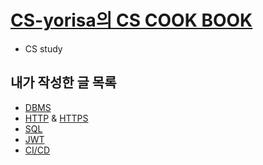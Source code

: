 # [CS-yorisa의 CS COOK BOOK](https://github.com/CS-yorisa/CS-COOK-BOOK)
- CS study

## 내가 작성한 글 목록
- [DBMS](https://github.com/CS-yorisa/CS-COOK-BOOK/blob/main/DB/DBMS.md)
- [HTTP](https://github.com/CS-yorisa/CS-COOK-BOOK/blob/main/%EB%84%A4%ED%8A%B8%EC%9B%8C%ED%81%AC/HTTP.md) & [HTTPS](https://github.com/CS-yorisa/CS-COOK-BOOK/blob/main/%EB%84%A4%ED%8A%B8%EC%9B%8C%ED%81%AC/HTTPS.md)
- [SQL](https://github.com/CS-yorisa/CS-COOK-BOOK/blob/main/DB/SQL.md)
- [JWT](https://github.com/CS-yorisa/CS-COOK-BOOK/blob/main/%EB%84%A4%ED%8A%B8%EC%9B%8C%ED%81%AC/JWT.md)
- [CI/CD](https://github.com/CS-yorisa/CS-COOK-BOOK/blob/main/%EA%B0%9C%EB%B0%9C/CI-CD.md)